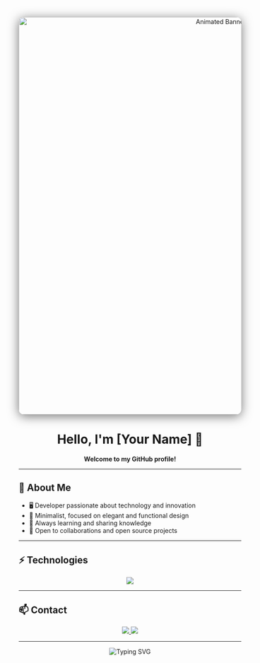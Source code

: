 <!-- Large animated banner centered -->
<p align="center">
  <img src="https://i.pinimg.com/originals/f5/88/f2/f588f2cb596083e0d8e6c5f0c86319bd.gif" alt="Animated Banner" width="900" style="border-radius: 12px; box-shadow: 0 4px 24px #00000088;"/>
</p>

<h1 align="center">
  <b>Hello, I'm [Your Name] 👋</b>
</h1>

<p align="center">
  <b>
    Welcome to my GitHub profile!
  </b>
</p>

---

## 🖤 About Me

- 🖥️ Developer passionate about technology and innovation  
- 🎨 Minimalist, focused on elegant and functional design  
- 🚀 Always learning and sharing knowledge  
- 🤝 Open to collaborations and open source projects  

---

## ⚡ Technologies

<div align="center">
  <img src="https://skillicons.dev/icons?i=js,ts,react,nodejs,python,html,css,git,github" />
</div>

---

## 📫 Contact

<div align="center">
  <a href="https://www.linkedin.com/in/yourusername" target="_blank">
    <img src="https://img.shields.io/badge/LinkedIn-111111?style=for-the-badge&logo=linkedin&logoColor=white"/>
  </a>
  <a href="mailto:youremail@example.com" target="_blank">
    <img src="https://img.shields.io/badge/Email-111111?style=for-the-badge&logo=gmail&logoColor=white"/>
  </a>
</div>

---

<p align="center">
  <img src="https://readme-typing-svg.demolab.com?font=Fira+Code&weight=500&size=24&pause=1000&color=FFFFFF&center=true&vCenter=true&width=600&lines=Thank+you+for+visiting+my+profile!;Feel+free+to+connect+with+me." alt="Typing SVG" />
</p>

